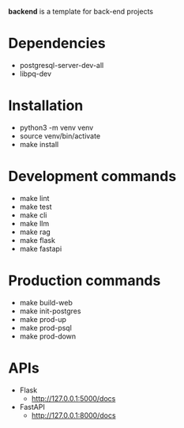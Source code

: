**backend** is a template for back-end projects

# Dependencies
- postgresql-server-dev-all
- libpq-dev

# Installation
- python3 -m venv venv
- source venv/bin/activate
- make install

# Development commands
- make lint
- make test
- make cli
- make llm
- make rag
- make flask
- make fastapi

# Production commands
- make build-web
- make init-postgres
- make prod-up
- make prod-psql
- make prod-down

# APIs
- Flask
    - http://127.0.0.1:5000/docs
- FastAPI
    - http://127.0.0.1:8000/docs
